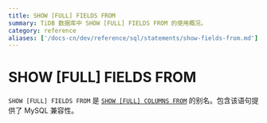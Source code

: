 ```yaml
---
title: SHOW [FULL] FIELDS FROM
summary: TiDB 数据库中 SHOW [FULL] FIELDS FROM 的使用概况。
category: reference
aliases: ['/docs-cn/dev/reference/sql/statements/show-fields-from.md']
---
```


# SHOW [FULL] FIELDS FROM

`SHOW [FULL] FIELDS FROM` 是 [`SHOW [FULL] COLUMNS FROM`](/sql-statements/sql-statement-show-columns-from.md) 的别名。包含该语句提供了 MySQL 兼容性。
